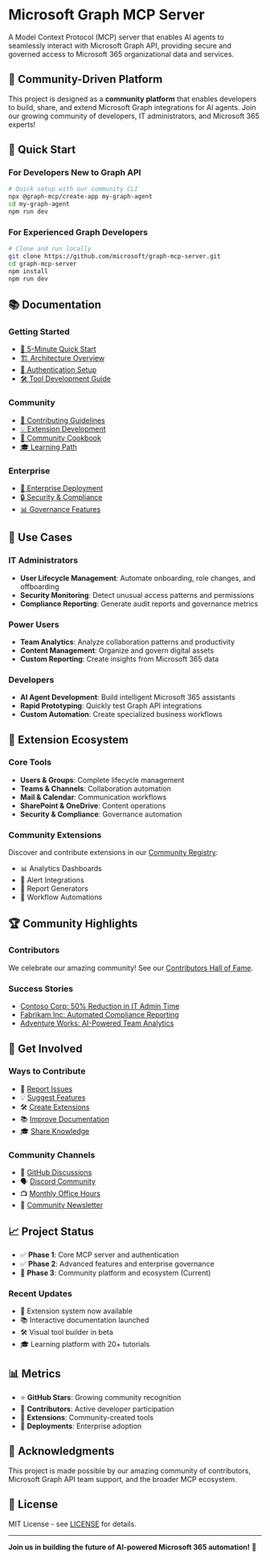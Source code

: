 # Microsoft Graph MCP Server

A Model Context Protocol (MCP) server that enables AI agents to seamlessly interact with Microsoft Graph API, providing secure and governed access to Microsoft 365 organizational data and services.

## 🌟 Community-Driven Platform

This project is designed as a **community platform** that enables developers to build, share, and extend Microsoft Graph integrations for AI agents. Join our growing community of developers, IT administrators, and Microsoft 365 experts!

## 🚀 Quick Start

### For Developers New to Graph API
```bash
# Quick setup with our community CLI
npx @graph-mcp/create-app my-graph-agent
cd my-graph-agent
npm run dev
```

### For Experienced Graph Developers
```bash
# Clone and run locally
git clone https://github.com/microsoft/graph-mcp-server.git
cd graph-mcp-server
npm install
npm run dev
```

## 📚 Documentation

### Getting Started
- [🎯 5-Minute Quick Start](./docs/quick-start.md)
- [🏗️ Architecture Overview](./docs/architecture.md)
- [🔐 Authentication Setup](./docs/authentication.md)
- [🛠️ Tool Development Guide](./docs/tool-development.md)

### Community
- [🤝 Contributing Guidelines](./CONTRIBUTING.md)
- [💡 Extension Development](./docs/extensions.md)
- [📖 Community Cookbook](./docs/cookbook/README.md)
- [🎓 Learning Path](./docs/learning/README.md)

### Enterprise
- [🏢 Enterprise Deployment](./docs/enterprise/deployment.md)
- [🔒 Security & Compliance](./docs/enterprise/security.md)
- [📊 Governance Features](./docs/enterprise/governance.md)

## 🎯 Use Cases

### IT Administrators
- **User Lifecycle Management**: Automate onboarding, role changes, and offboarding
- **Security Monitoring**: Detect unusual access patterns and permissions
- **Compliance Reporting**: Generate audit reports and governance metrics

### Power Users
- **Team Analytics**: Analyze collaboration patterns and productivity
- **Content Management**: Organize and govern digital assets
- **Custom Reporting**: Create insights from Microsoft 365 data

### Developers
- **AI Agent Development**: Build intelligent Microsoft 365 assistants
- **Rapid Prototyping**: Quickly test Graph API integrations
- **Custom Automation**: Create specialized business workflows

## 🧩 Extension Ecosystem

### Core Tools
- **Users & Groups**: Complete lifecycle management
- **Teams & Channels**: Collaboration automation
- **Mail & Calendar**: Communication workflows
- **SharePoint & OneDrive**: Content operations
- **Security & Compliance**: Governance automation

### Community Extensions
Discover and contribute extensions in our [Community Registry](./docs/community/registry.md):
- 📊 Analytics Dashboards
- 🔔 Alert Integrations
- 📝 Report Generators
- 🔄 Workflow Automations

## 🏆 Community Highlights

### Contributors
We celebrate our amazing community! See our [Contributors Hall of Fame](./docs/community/contributors.md).

### Success Stories
- [Contoso Corp: 50% Reduction in IT Admin Time](./docs/community/stories/contoso.md)
- [Fabrikam Inc: Automated Compliance Reporting](./docs/community/stories/fabrikam.md)
- [Adventure Works: AI-Powered Team Analytics](./docs/community/stories/adventure-works.md)

## 🚀 Get Involved

### Ways to Contribute
- 🐛 [Report Issues](https://github.com/microsoft/graph-mcp-server/issues)
- 💡 [Suggest Features](https://github.com/microsoft/graph-mcp-server/discussions)
- 🛠️ [Create Extensions](./docs/extensions.md)
- 📚 [Improve Documentation](./docs/contributing/documentation.md)
- 🎓 [Share Knowledge](./docs/community/knowledge-sharing.md)

### Community Channels
- 💬 [GitHub Discussions](https://github.com/microsoft/graph-mcp-server/discussions)
- 🗣️ [Discord Community](https://discord.gg/graph-mcp)
- 📺 [Monthly Office Hours](./docs/community/office-hours.md)
- 📰 [Community Newsletter](./docs/community/newsletter.md)

## 📈 Project Status

- ✅ **Phase 1**: Core MCP server and authentication
- ✅ **Phase 2**: Advanced features and enterprise governance
- 🚧 **Phase 3**: Community platform and ecosystem (Current)

### Recent Updates
- 🎉 Extension system now available
- 📚 Interactive documentation launched
- 🛠️ Visual tool builder in beta
- 🎓 Learning platform with 20+ tutorials

## 📊 Metrics

- ⭐ **GitHub Stars**: Growing community recognition
- 👥 **Contributors**: Active developer participation
- 🧩 **Extensions**: Community-created tools
- 🏢 **Deployments**: Enterprise adoption

## 🙏 Acknowledgments

This project is made possible by our amazing community of contributors, Microsoft Graph API team support, and the broader MCP ecosystem.

## 📄 License

MIT License - see [LICENSE](./LICENSE) for details.

---

**Join us in building the future of AI-powered Microsoft 365 automation!** 🚀